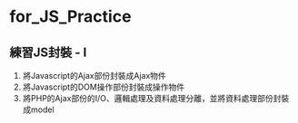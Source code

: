 # for_JS_Practice

## 練習JS封裝 - I

1. 將Javascript的Ajax部份封裝成Ajax物件
2. 將Javascript的DOM操作部份封裝成操作物件
3. 將PHP的Ajax部份的I/O、邏輯處理及資料處理分離，並將資料處理部份封裝成model
